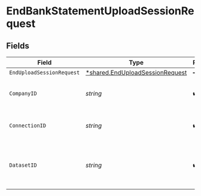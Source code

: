 # EndBankStatementUploadSessionRequest


## Fields

| Field                                                                                    | Type                                                                                     | Required                                                                                 | Description                                                                              | Example                                                                                  |
| ---------------------------------------------------------------------------------------- | ---------------------------------------------------------------------------------------- | ---------------------------------------------------------------------------------------- | ---------------------------------------------------------------------------------------- | ---------------------------------------------------------------------------------------- |
| `EndUploadSessionRequest`                                                                | [*shared.EndUploadSessionRequest](../../../pkg/models/shared/enduploadsessionrequest.md) | :heavy_minus_sign:                                                                       | N/A                                                                                      |                                                                                          |
| `CompanyID`                                                                              | *string*                                                                                 | :heavy_check_mark:                                                                       | Unique identifier for a company.                                                         | 8a210b68-6988-11ed-a1eb-0242ac120002                                                     |
| `ConnectionID`                                                                           | *string*                                                                                 | :heavy_check_mark:                                                                       | Unique identifier for a connection.                                                      | 2e9d2c44-f675-40ba-8049-353bfcb5e171                                                     |
| `DatasetID`                                                                              | *string*                                                                                 | :heavy_check_mark:                                                                       | Unique identifier for the dataset that completed its sync.                               |                                                                                          |